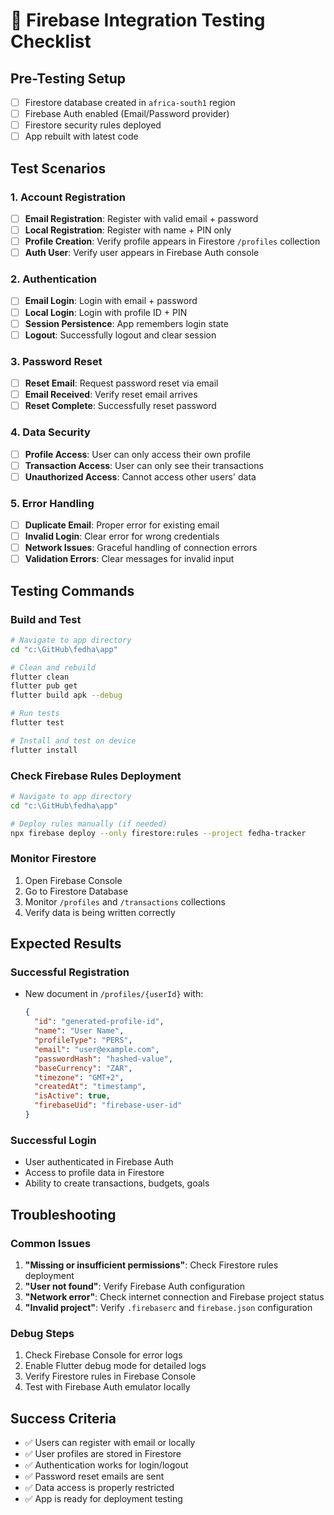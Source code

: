 # 🧪 Firebase Integration Testing Checklist

## Pre-Testing Setup
- [ ] Firestore database created in `africa-south1` region
- [ ] Firebase Auth enabled (Email/Password provider)
- [ ] Firestore security rules deployed
- [ ] App rebuilt with latest code

## Test Scenarios

### 1. Account Registration
- [ ] **Email Registration**: Register with valid email + password
- [ ] **Local Registration**: Register with name + PIN only
- [ ] **Profile Creation**: Verify profile appears in Firestore `/profiles` collection
- [ ] **Auth User**: Verify user appears in Firebase Auth console

### 2. Authentication
- [ ] **Email Login**: Login with email + password
- [ ] **Local Login**: Login with profile ID + PIN
- [ ] **Session Persistence**: App remembers login state
- [ ] **Logout**: Successfully logout and clear session

### 3. Password Reset
- [ ] **Reset Email**: Request password reset via email
- [ ] **Email Received**: Verify reset email arrives
- [ ] **Reset Complete**: Successfully reset password

### 4. Data Security
- [ ] **Profile Access**: User can only access their own profile
- [ ] **Transaction Access**: User can only see their transactions
- [ ] **Unauthorized Access**: Cannot access other users' data

### 5. Error Handling
- [ ] **Duplicate Email**: Proper error for existing email
- [ ] **Invalid Login**: Clear error for wrong credentials
- [ ] **Network Issues**: Graceful handling of connection errors
- [ ] **Validation Errors**: Clear messages for invalid input

## Testing Commands

### Build and Test
```bash
# Navigate to app directory
cd "c:\GitHub\fedha\app"

# Clean and rebuild
flutter clean
flutter pub get
flutter build apk --debug

# Run tests
flutter test

# Install and test on device
flutter install
```

### Check Firebase Rules Deployment
```bash
# Navigate to app directory
cd "c:\GitHub\fedha\app"

# Deploy rules manually (if needed)
npx firebase deploy --only firestore:rules --project fedha-tracker
```

### Monitor Firestore
1. Open Firebase Console
2. Go to Firestore Database
3. Monitor `/profiles` and `/transactions` collections
4. Verify data is being written correctly

## Expected Results

### Successful Registration
- New document in `/profiles/{userId}` with:
  ```json
  {
    "id": "generated-profile-id",
    "name": "User Name",
    "profileType": "PERS",
    "email": "user@example.com",
    "passwordHash": "hashed-value",
    "baseCurrency": "ZAR",
    "timezone": "GMT+2",
    "createdAt": "timestamp",
    "isActive": true,
    "firebaseUid": "firebase-user-id"
  }
  ```

### Successful Login
- User authenticated in Firebase Auth
- Access to profile data in Firestore
- Ability to create transactions, budgets, goals

## Troubleshooting

### Common Issues
1. **"Missing or insufficient permissions"**: Check Firestore rules deployment
2. **"User not found"**: Verify Firebase Auth configuration
3. **"Network error"**: Check internet connection and Firebase project status
4. **"Invalid project"**: Verify `.firebaserc` and `firebase.json` configuration

### Debug Steps
1. Check Firebase Console for error logs
2. Enable Flutter debug mode for detailed logs
3. Verify Firestore rules in Firebase Console
4. Test with Firebase Auth emulator locally

## Success Criteria
- ✅ Users can register with email or locally
- ✅ User profiles are stored in Firestore
- ✅ Authentication works for login/logout
- ✅ Password reset emails are sent
- ✅ Data access is properly restricted
- ✅ App is ready for deployment testing
